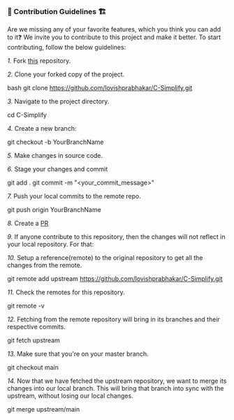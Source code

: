 <h3> 📌 Contribution Guidelines 🏗 </h3>

Are we missing any of your favorite features, which you think you can add to it❓ We invite you to contribute to this project and make it better.
To start contributing, follow the below guidelines:

*1.* Fork [this](https://github.com/lovishprabhakar/C-Simplify.git) repository.

*2.* Clone your forked copy of the project.

bash
   git clone https://github.com/lovishprabhakar/C-Simplify.git


*3.* Navigate to the project directory.


   cd C-Simplify


*4.* Create a new branch:


   git checkout -b YourBranchName


*5.* Make changes in source code.

*6.* Stage your changes and commit


   git add .
   git commit -m "<your_commit_message>"


*7.* Push your local commits to the remote repo.


   git push origin YourBranchName


*8.* Create a [PR](https://github.com/lovishprabhakar/C-Simplify.git)

*9.* If anyone contribute to this repository, then the changes will not reflect in your local repository. For that:

*10.* Setup a reference(remote) to the original repository to get all the changes from the remote.


   git remote add upstream  https://github.com/lovishprabhakar/C-Simplify.git


*11.* Check the remotes for this repository.


   git remote -v


*12.* Fetching from the remote repository will bring in its branches and their respective commits.


   git fetch upstream


*13.* Make sure that you're on your master branch.


   git checkout main


*14.* Now that we have fetched the upstream repository, we want to merge its changes into our local branch. This will bring that branch into sync with the upstream, without losing our local changes.


   git merge upstream/main
